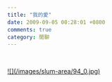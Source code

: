 ```yaml
---
title: "我的愛"
date: 2009-09-05 00:28:01 +0800
comments: true
category: 閒聊
---
```

<p>&nbsp;</p><p><a href="http://9.blog.xuite.net/9/a/8/f/10971305/blog_112520/txt/26553713/0.jpg">![](/images/slum-area/94_0.jpg)</a><br /><br /></p>

